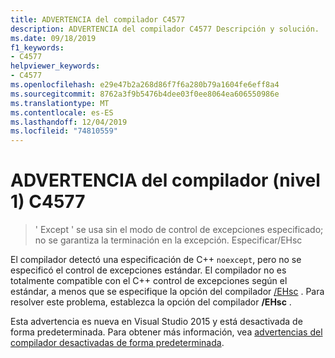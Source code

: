 ```yaml
---
title: ADVERTENCIA del compilador C4577
description: ADVERTENCIA del compilador C4577 Descripción y solución.
ms.date: 09/18/2019
f1_keywords:
- C4577
helpviewer_keywords:
- C4577
ms.openlocfilehash: e29e47b2a268d86f7f6a280b79a1604fe6eff8a4
ms.sourcegitcommit: 8762a3f9b5476b4dee03f0ee8064ea606550986e
ms.translationtype: MT
ms.contentlocale: es-ES
ms.lasthandoff: 12/04/2019
ms.locfileid: "74810559"
---
```

# <a name="compiler-warning-level-1-c4577"></a>ADVERTENCIA del compilador (nivel 1) C4577

> ' Except ' se usa sin el modo de control de excepciones especificado; no se garantiza la terminación en la excepción. Especificar/EHsc

El compilador detectó una especificación de C++ `noexcept`, pero no se especificó el control de excepciones estándar. El compilador no es totalmente compatible con el C++ control de excepciones según el estándar, a menos que se especifique la opción del compilador [/EHsc](../../build/reference/eh-exception-handling-model.md) . Para resolver este problema, establezca la opción del compilador **/EHsc** .

Esta advertencia es nueva en Visual Studio 2015 y está desactivada de forma predeterminada. Para obtener más información, vea [advertencias del compilador desactivadas de forma predeterminada](../../preprocessor/compiler-warnings-that-are-off-by-default.md).
